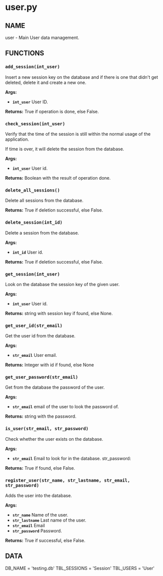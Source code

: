 # user.py

## NAME
user - Main User data management.

## FUNCTIONS

### `add_session(int_user)`
Insert a new session key on the database and if there is one that didn't get deleted, delete it
and create a new one.

**Args:**

 * **`int_user`**  User ID.

**Returns:** True if operation is done, else False.


### `check_session(int_user)`
Verify that the time of the session is still within the normal usage of the application.

If time is over, it will delete the session from the database.

**Args:**

 * **`int_user`**  User id.

**Returns:** Boolean with the result of operation done.


### `delete_all_sessions()`
Delete all sessions from the database.

**Returns:** True if deletion successful, else False.


### `delete_session(int_id)`
Delete a session from the database.

**Args:**

 * **`int_id`**  User id.

**Returns:** True if deletion successful, else False.


### `get_session(int_user)`
Look on the database the session key of the given user.

**Args:**

 * **`int_user`**  User id.

**Returns:** string with session key if found, else None.


### `get_user_id(str_email)`
Get the user id from the database.

**Args:**

 * **`str_email`**  User email.

**Returns:** Integer with id if found, else None


### `get_user_password(str_email)`
Get from the database the password of the user.

**Args:**

 * **`str_email`**  email of the user to look the password of.

**Returns:** string with the password.


### `is_user(str_email, str_password)`
Check whether the user exists on the database.

**Args:**

 * **`str_email`**  Email to look for in the database.
str_password:

**Returns:** True if found, else False.


### `register_user(str_name, str_lastname, str_email, str_password)`
Adds the user into the database.

**Args:**

 * **`str_name`**  Name of the user.
 * **`str_lastname`**  Last name of the user.
 * **`str_email`**  Email
 * **`str_password`**  Password.

**Returns:** True if successful, else False.

## DATA
DB_NAME = 'testing.db'
TBL_SESSIONS = 'Session'
TBL_USERS = 'User'
